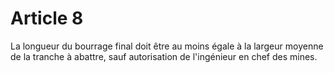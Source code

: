 # Article 8

La longueur du bourrage final doit être au moins égale à la largeur moyenne de la tranche à abattre, sauf autorisation de l'ingénieur en chef des mines.
